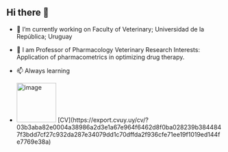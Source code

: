 ## Hi there 👋

- 🔭 I’m currently working on Faculty of Veterinary; Universidad de la República; Uruguay
- 🌱 I am Professor of Pharmacology Veterinary Research Interests: Application of pharmacometrics in optimizing drug therapy.
- 📫 Always learning
  
- <img width="92" height="92" alt="image" src="https://github.com/user-attachments/assets/00eebab1-19a3-4d18-ad2b-f47f383b07ab" />
  [CV](https://export.cvuy.uy/cv/?03b3aba82e0004a38986a2d3e1a67e964f6462d8f0ba028239b3844847f3bdd7cf27c932da287e34079dd1c70dffda2f936cfe71ee19f1019ed144fe7769e38a)
  
